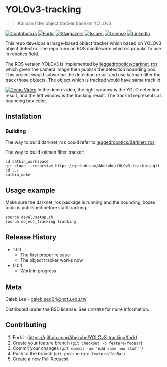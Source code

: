 # YOLOv3-tracking

> Kalman filter object tracker base on YOLOv3

[![Contributors][contributors-shield]][contributors-url]
[![Forks][forks-shield]][forks-url]
[![Stargazers][stars-shield]][stars-url]
[![Issues][issues-shield]][issues-url]
[![License][license-shield]][license-url]
[![LinkedIn][linkedin-shield]][linkedin-url]

This repo develops a image-based object tracker which based on YOLOv3 object detector. The repo runs on ROS middleware which is popular to use in robotics field.


The ROS version YOLOv3 is implemented by [leggedrobotics/darknet_ros](https://github.com/leggedrobotics/darknet_ros) which given the camera image then publish the detection bounding box.
This project would subscribe the detection result and use kalman filter the track those objects. The object which is tracked would have same track id.




[![Demo Video](https://drive.google.com/file/d/121_VBHeTh1A8GS49ih5nXeVw9z2b02Kd/view?usp=sharing)](https://drive.google.com/file/d/1-SRf17Lk1IWu7cImY4xdLh0LEr4j_ylM/view?usp=sharing)
In the demo video, the right window is the YOLO detection result, and the left window is the tracking result. The track id represents as bounding box color.



## Installation

###  Building
The way to build darknet_ros could refer to [leggedrobotics/darknet_ros](https://github.com/leggedrobotics/darknet_ros)

The way to build kalman filter tracker:
```
cd catkin_workspace
git clone --recursive https://github.com/Abekabe/YOLOv3-tracking.git
cd ../
catkin_make
```


## Usage example

Make sure the darknet_ros package is running and the bounding_boxes topic is published before start tracking.

```
source devel/setup.sh
rosrun object_tracking tracking
```


## Release History

* 1.0.1
    * The first proper release
    * The object tracker works now
* 0.0.1
    * Work in progress

## Meta

Caleb Lee - caleb.eed04@nctu.edu.tw


Distributed under the BSD license. See `LICENSE` for more information.

## Contributing

1. Fork it (<https://github.com/Abekabe/YOLOv3-tracking/fork>)
2. Create your feature branch (`git checkout -b feature/fooBar`)
3. Commit your changes (`git commit -am 'Add some new staff'`)
4. Push to the branch (`git push origin feature/fooBar`)
5. Create a new Pull Request

<!-- MARKDOWN LINKS & IMAGES -->
<!-- https://www.markdownguide.org/basic-syntax/#reference-style-links -->
[contributors-shield]: https://img.shields.io/github/contributors/Abekabe/YOLOv3-tracking?style=for-the-badge
[contributors-url]: https://github.com/Abekabe/YOLOv3-tracking/graphs/contributors
[forks-shield]: https://img.shields.io/github/forks/Abekabe/YOLOv3-tracking?style=for-the-badge
[forks-url]: https://github.com/Abekabe/YOLOv3-tracking/network/members
[stars-shield]: https://img.shields.io/github/stars/Abekabe/YOLOv3-tracking?style=for-the-badge
[stars-url]: https://github.com/Abekabe/YOLOv3-tracking/stargazers
[issues-shield]: https://img.shields.io/github/issues/Abekabe/YOLOv3-tracking?style=for-the-badge
[issues-url]: https://github.com/Abekabe/YOLOv3-tracking/issues
[license-shield]: https://img.shields.io/github/license/Abekabe/YOLOv3-tracking?style=for-the-badge
[license-url]: https://github.com/Abekabe/YOLOv3-tracking/blob/master/README.md
[linkedin-shield]: https://img.shields.io/badge/-LinkedIn-black.svg?style=for-the-badge&logo=linkedin&colorB=555
[linkedin-url]: https://www.linkedin.com/in/chia-le-lee-ba0bbb180/
[product-screenshot]: mages/screenshot.png
